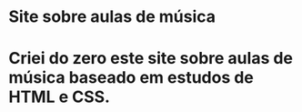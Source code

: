 <h1>Site sobre aulas de música<h1>
<p>Criei do zero este site sobre aulas de música baseado em estudos de HTML e CSS.</p>